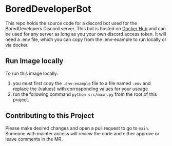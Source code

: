 # BoredDeveloperBot
This repo holds the source code for a discord bot used for the BoredDevelopers Discord server. This bot is hosted on [Docker Hub](https://hub.docker.com/repository/docker/hector7500/bored-developer-bot/general) and can be 
used for any server as long as you your own discord access token. It will need a .env file, which you can copy from the .env-example to run locally or via docker.


## Run Image locally 
To run this image locally:
1. you must first copy the `.env-example` file to a file named `.env` and replace the {values} with corrosponding values for your useage
1. run the following command `python src/main.py` from the root of this project. 


## Contributing to this Project
Please make desired changes and open a pull request to go to `main`. Someone with mainter access will review the code and either approve or 
leave comments in the MR.